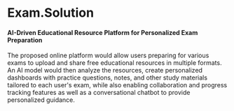 <h1>Exam.Solution</h1>
<h4>AI-Driven Educational Resource Platform for Personalized Exam Preparation</h4>
<p>The proposed online platform would allow users preparing for various exams to upload and share free educational resources in multiple formats. 
  An AI model would then analyze the resources, create personalized dashboards with practice questions, notes, and other study materials tailored to each user's exam,
  while also enabling collaboration and progress tracking features as well as a conversational chatbot to provide personalized guidance.</p>
